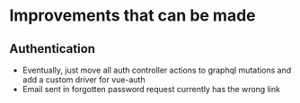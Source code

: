 # Improvements that can be made

## Authentication
* Eventually, just move all auth controller actions to graphql mutations and add a custom driver for vue-auth
* Email sent in forgotten password request currently has the wrong link